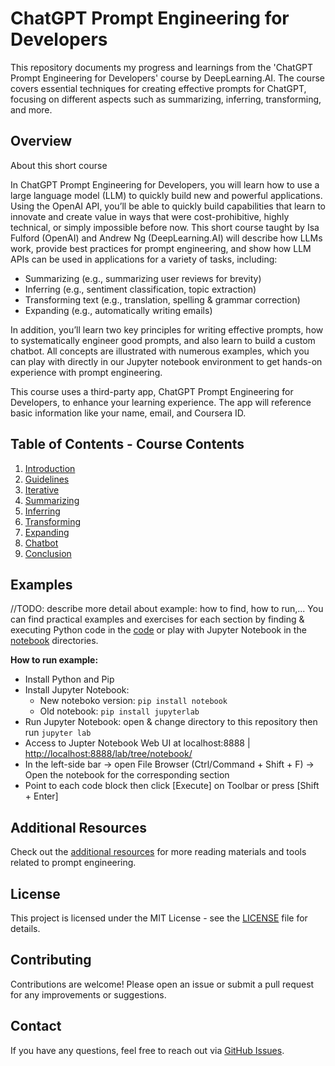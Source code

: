 # ChatGPT Prompt Engineering for Developers

This repository documents my progress and learnings from the 'ChatGPT Prompt Engineering for Developers' course by DeepLearning.AI. The course covers essential techniques for creating effective prompts for ChatGPT, focusing on different aspects such as summarizing, inferring, transforming, and more.

## Overview

About this short course

In ChatGPT Prompt Engineering for Developers, you will learn how to use a large language model (LLM) to quickly build new and powerful applications.  Using the OpenAI API, you’ll be able to quickly build capabilities that learn to innovate and create value in ways that were cost-prohibitive, highly technical, or simply impossible before now. This short course taught by Isa Fulford (OpenAI) and Andrew Ng (DeepLearning.AI) will describe how LLMs work, provide best practices for prompt engineering, and show how LLM APIs can be used in applications for a variety of tasks, including:

- Summarizing (e.g., summarizing user reviews for brevity)
- Inferring (e.g., sentiment classification, topic extraction)
- Transforming text (e.g., translation, spelling & grammar correction)
- Expanding (e.g., automatically writing emails)

In addition, you’ll learn two key principles for writing effective prompts, how to systematically engineer good prompts, and also learn to build a custom chatbot. All concepts are illustrated with numerous examples, which you can play with directly in our Jupyter notebook environment to get hands-on experience with prompt engineering.

This course uses a third-party app, ChatGPT Prompt Engineering for Developers, to enhance your learning experience. The app will reference basic information like your name, email, and Coursera ID.

## Table of Contents - Course Contents

1. [Introduction](sections/01-Introduction.md)
2. [Guidelines](sections/02-Guidelines.md)
3. [Iterative](sections/03-Iterative.md)
4. [Summarizing](sections/04-Summarizing.md)
5. [Inferring](sections/05-Inferring.md)
6. [Transforming](sections/06-Transforming.md)
7. [Expanding](sections/07-Expanding.md)
8. [Chatbot](sections/08-Chatbot.md)
9. [Conclusion](sections/09-Conclusion.md)

## Examples

//TODO: describe more detail about example: how to find, how to run,...
You can find practical examples and exercises for each section by finding & executing Python code in the [code](./code/) or play with Jupyter Notebook in the [notebook](./notebook/) directories.

**How to run example:**

- Install Python and Pip
- Install Jupyter Notebook:
  - New noteboko version: `pip install notebook`
  - Old notebook: `pip install jupyterlab`
- Run Jupyter Notebook: open & change directory to this repository then run `jupyter lab`
- Access to Jupter Notebook Web UI at localhost:8888 | <http://localhost:8888/lab/tree/notebook/>
- In the left-side bar -> open File Browser (Ctrl/Command + Shift + F) -> Open the notebook for the corresponding section
- Point to each code block then click [Execute] on Toolbar or press [Shift + Enter]

## Additional Resources

Check out the [additional resources](resources/additional-resources.md) for more reading materials and tools related to prompt engineering.

## License

This project is licensed under the MIT License - see the [LICENSE](LICENSE) file for details.

## Contributing

Contributions are welcome! Please open an issue or submit a pull request for any improvements or suggestions.

## Contact

If you have any questions, feel free to reach out via [GitHub Issues](https://github.com/your-username/ChatGPT-Prompt-Engineering/issues).
